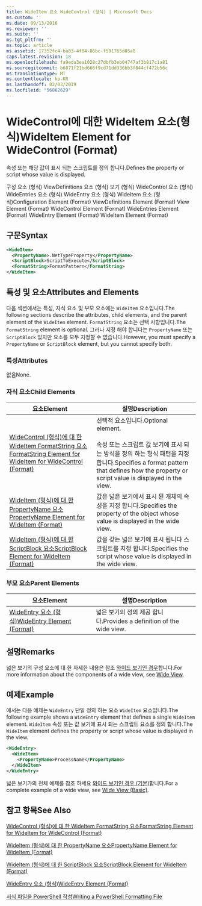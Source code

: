 ```yaml
---
title: WideItem 요소 WideControl (형식) | Microsoft Docs
ms.custom: ''
ms.date: 09/13/2016
ms.reviewer: ''
ms.suite: ''
ms.tgt_pltfrm: ''
ms.topic: article
ms.assetid: 17352fc4-ba83-4f04-86bc-f591765d85a8
caps.latest.revision: 18
ms.openlocfilehash: fa9eda3ea1028c27dbfb3eb04747af3b817c1a81
ms.sourcegitcommit: b6871f21bd666f9cd71dd336bb3f844cf472b56c
ms.translationtype: MT
ms.contentlocale: ko-KR
ms.lasthandoff: 02/03/2019
ms.locfileid: "56862629"
---
```

# <a name="wideitem-element-for-widecontrol-format"></a><span data-ttu-id="acb6d-102">WideControl에 대한 WideItem 요소(형식)</span><span class="sxs-lookup"><span data-stu-id="acb6d-102">WideItem Element for WideControl (Format)</span></span>

<span data-ttu-id="acb6d-103">속성 또는 해당 값이 표시 되는 스크립트를 정의 합니다.</span><span class="sxs-lookup"><span data-stu-id="acb6d-103">Defines the property or script whose value is displayed.</span></span>

<span data-ttu-id="acb6d-104">구성 요소 (형식) ViewDefinitions 요소 (형식) 보기 (형식) WideControl 요소 (형식) WideEntries 요소 (형식) WideEntry 요소 (형식) WideItem 요소 (형식)</span><span class="sxs-lookup"><span data-stu-id="acb6d-104">Configuration Element (Format) ViewDefinitions Element (Format) View Element (Format) WideControl Element (Format) WideEntries Element (Format) WideEntry Element (Format) WideItem Element (Format)</span></span>

## <a name="syntax"></a><span data-ttu-id="acb6d-105">구문</span><span class="sxs-lookup"><span data-stu-id="acb6d-105">Syntax</span></span>

```xml
<WideItem>
  <PropertyName>.NetTypeProperty</PropertyName>
  <ScriptBlock>ScriptToExecute</ScriptBlock>
  <FormatString>FormatPattern</FormatString>
</WideItem>
```

## <a name="attributes-and-elements"></a><span data-ttu-id="acb6d-106">특성 및 요소</span><span class="sxs-lookup"><span data-stu-id="acb6d-106">Attributes and Elements</span></span>

<span data-ttu-id="acb6d-107">다음 섹션에서는 특성, 자식 요소 및 부모 요소에는 `WideItem` 요소입니다.</span><span class="sxs-lookup"><span data-stu-id="acb6d-107">The following sections describe the attributes, child elements, and the parent element of the `WideItem` element.</span></span> <span data-ttu-id="acb6d-108">`FormatString` 요소는 선택 사항입니다.</span><span class="sxs-lookup"><span data-stu-id="acb6d-108">The `FormatString` element is optional.</span></span> <span data-ttu-id="acb6d-109">그러나 지정 해야 합니다는 `PropertyName` 또는 `ScriptBlock` 있지만 요소를 모두 지정할 수 없습니다.</span><span class="sxs-lookup"><span data-stu-id="acb6d-109">However, you must specify a `PropertyName` or `ScriptBlock` element, but you cannot specify both.</span></span>

### <a name="attributes"></a><span data-ttu-id="acb6d-110">특성</span><span class="sxs-lookup"><span data-stu-id="acb6d-110">Attributes</span></span>

<span data-ttu-id="acb6d-111">없음</span><span class="sxs-lookup"><span data-stu-id="acb6d-111">None.</span></span>

### <a name="child-elements"></a><span data-ttu-id="acb6d-112">자식 요소</span><span class="sxs-lookup"><span data-stu-id="acb6d-112">Child Elements</span></span>

|<span data-ttu-id="acb6d-113">요소</span><span class="sxs-lookup"><span data-stu-id="acb6d-113">Element</span></span>|<span data-ttu-id="acb6d-114">설명</span><span class="sxs-lookup"><span data-stu-id="acb6d-114">Description</span></span>|
|-------------|-----------------|
|[<span data-ttu-id="acb6d-115">WideControl (형식)에 대 한 WideItem FormatString 요소</span><span class="sxs-lookup"><span data-stu-id="acb6d-115">FormatString Element for WideItem for WideControl (Format)</span></span>](./formatstring-element-for-wideitem-for-widecontrol-format.md)|<span data-ttu-id="acb6d-116">선택적 요소입니다.</span><span class="sxs-lookup"><span data-stu-id="acb6d-116">Optional element.</span></span><br /><br /> <span data-ttu-id="acb6d-117">속성 또는 스크립트 값 보기에 표시 되는 방식을 정의 하는 형식 패턴을 지정 합니다.</span><span class="sxs-lookup"><span data-stu-id="acb6d-117">Specifies a format pattern that defines how the property or script value is displayed in the view.</span></span>|
|[<span data-ttu-id="acb6d-118">WideItem (형식)에 대 한 PropertyName 요소</span><span class="sxs-lookup"><span data-stu-id="acb6d-118">PropertyName Element for WideItem (Format)</span></span>](./propertyname-element-for-wideitem-for-widecontrol-format.md)|<span data-ttu-id="acb6d-119">값은 넓은 보기에서 표시 된 개체의 속성을 지정 합니다.</span><span class="sxs-lookup"><span data-stu-id="acb6d-119">Specifies the property of the object whose value is displayed in the wide view.</span></span>|
|[<span data-ttu-id="acb6d-120">WideItem (형식)에 대 한 ScriptBlock 요소</span><span class="sxs-lookup"><span data-stu-id="acb6d-120">ScriptBlock Element for WideItem (Format)</span></span>](./scriptblock-element-for-wideitem-for-widecontrol-format.md)|<span data-ttu-id="acb6d-121">값을 갖는 넓은 보기에 표시 됩니다 스크립트를 지정 합니다.</span><span class="sxs-lookup"><span data-stu-id="acb6d-121">Specifies the script whose value is displayed in the wide view.</span></span>|

### <a name="parent-elements"></a><span data-ttu-id="acb6d-122">부모 요소</span><span class="sxs-lookup"><span data-stu-id="acb6d-122">Parent Elements</span></span>

|<span data-ttu-id="acb6d-123">요소</span><span class="sxs-lookup"><span data-stu-id="acb6d-123">Element</span></span>|<span data-ttu-id="acb6d-124">설명</span><span class="sxs-lookup"><span data-stu-id="acb6d-124">Description</span></span>|
|-------------|-----------------|
|[<span data-ttu-id="acb6d-125">WideEntry 요소 (형식)</span><span class="sxs-lookup"><span data-stu-id="acb6d-125">WideEntry Element (Format)</span></span>](./wideentry-element-for-widecontrol-format.md)|<span data-ttu-id="acb6d-126">넓은 보기의 정의 제공 합니다.</span><span class="sxs-lookup"><span data-stu-id="acb6d-126">Provides a definition of the wide view.</span></span>|

## <a name="remarks"></a><span data-ttu-id="acb6d-127">설명</span><span class="sxs-lookup"><span data-stu-id="acb6d-127">Remarks</span></span>

<span data-ttu-id="acb6d-128">넓은 보기의 구성 요소에 대 한 자세한 내용은 참조 [와이드 보기인 경우](./creating-a-wide-view.md)합니다.</span><span class="sxs-lookup"><span data-stu-id="acb6d-128">For more information about the components of a wide view, see [Wide View](./creating-a-wide-view.md).</span></span>

## <a name="example"></a><span data-ttu-id="acb6d-129">예제</span><span class="sxs-lookup"><span data-stu-id="acb6d-129">Example</span></span>

<span data-ttu-id="acb6d-130">에서는 다음 예제는 `WideEntry` 단일 정의 하는 요소 `WideItem` 요소입니다.</span><span class="sxs-lookup"><span data-stu-id="acb6d-130">The following example shows a `WideEntry` element that defines a single `WideItem` element.</span></span> <span data-ttu-id="acb6d-131">`WideItem` 속성 또는 값 보기에 표시 되는 스크립트 요소를 정의 합니다.</span><span class="sxs-lookup"><span data-stu-id="acb6d-131">The `WideItem` element defines the property or script whose value is displayed in the view.</span></span>

```xml
<WideEntry>
  <WideItem>
    <PropertyName>ProcessName</PropertyName>
  </WideItem>
</WideEntry>
```

<span data-ttu-id="acb6d-132">넓은 보기가의 전체 예제를 참조 하세요 [와이드 보기인 경우 (기본)](./wide-view-basic.md)합니다.</span><span class="sxs-lookup"><span data-stu-id="acb6d-132">For a complete example of a wide view, see [Wide View (Basic)](./wide-view-basic.md).</span></span>

## <a name="see-also"></a><span data-ttu-id="acb6d-133">참고 항목</span><span class="sxs-lookup"><span data-stu-id="acb6d-133">See Also</span></span>

[<span data-ttu-id="acb6d-134">WideControl (형식)에 대 한 WideItem FormatString 요소</span><span class="sxs-lookup"><span data-stu-id="acb6d-134">FormatString Element for WideItem for WideControl (Format)</span></span>](./formatstring-element-for-wideitem-for-widecontrol-format.md)

[<span data-ttu-id="acb6d-135">WideItem (형식)에 대 한 PropertyName 요소</span><span class="sxs-lookup"><span data-stu-id="acb6d-135">PropertyName Element for WideItem (Format)</span></span>](./propertyname-element-for-wideitem-for-widecontrol-format.md)

[<span data-ttu-id="acb6d-136">WideItem (형식)에 대 한 ScriptBlock 요소</span><span class="sxs-lookup"><span data-stu-id="acb6d-136">ScriptBlock Element for WideItem (Format)</span></span>](./scriptblock-element-for-wideitem-for-widecontrol-format.md)

[<span data-ttu-id="acb6d-137">WideEntry 요소 (형식)</span><span class="sxs-lookup"><span data-stu-id="acb6d-137">WideEntry Element (Format)</span></span>](./wideentry-element-for-widecontrol-format.md)

[<span data-ttu-id="acb6d-138">서식 파일을 PowerShell 작성</span><span class="sxs-lookup"><span data-stu-id="acb6d-138">Writing a PowerShell Formatting File</span></span>](./writing-a-powershell-formatting-file.md)
